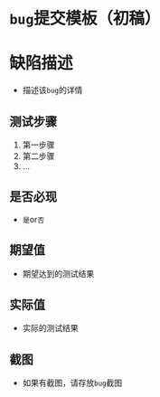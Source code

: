 # `bug`提交模板（初稿）

# 缺陷描述
- 描述该`bug`的详情

## 测试步骤
1. 第一步骤
2. 第二步骤
3. ...

## 是否必现
- `是`or`否`

## 期望值
- 期望达到的测试结果

## 实际值 
- 实际的测试结果

## 截图
- 如果有截图，请存放`bug`截图